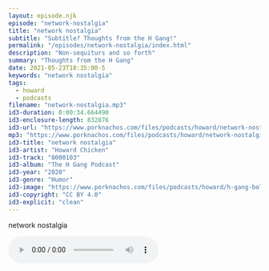 ```yaml
---
layout: episode.njk
episode: "network-nostalgia"
title: "network nostalgia"
subtitle: "Subtitle? Thoughts from the H Gang!"
permalink: "/episodes/network-nostalgia/index.html"
description: "Non-sequiturs and so forth"
summary: "Thoughts from the H Gang"
date: 2021-05-23T18:35:00-5
keywords: "network nostalgia"
tags:
  - howard
  - podcasts
filename: "network-nostalgia.mp3"
id3-duration: 0:00:34.664490
id3-enclosure-length: 832876
id3-url: "https://www.porknachos.com/files/podcasts/howard/network-nostalgia.mp3"
mp3: "https://www.porknachos.com/files/podcasts/howard/network-nostalgia.mp3"
id3-title: "network nostalgia"
id3-artist: "Howard Chicken"
id3-track: "0000103"
id3-album: "The H Gang Podcast"
id3-year: "2020"
id3-genre: "Humor"
id3-image: "https://www.porknachos.com/files/podcasts/howard/h-gang-bold.jpg"
id3-copyright: "CC BY 4.0"
id3-explicit: "clean"
---
```

network nostalgia

<audio controls>
  <source src="https://www.porknachos.com/files/podcasts/howard/network-nostalgia.mp3">
</audio>
